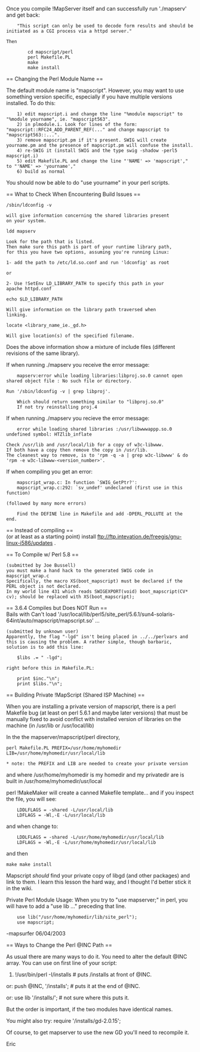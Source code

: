 Once you compile !MapServer itself and can successfully run './mapserv' and get back:                                                                                                                                                                                  

```                                                                                                                                                                                                                                                                    
    "This script can only be used to decode form results and should be initiated as a CGI process via a httpd server."                                                                                                                                                 
```                                                                                                                                                                                                                                                                    
    Then                                                                                                                                                                                                                                                               

```                                                                                                                                                                                                                                                                    
        cd mapscript/perl                                                                                                                                                                                                                                              
        perl Makefile.PL                                                                                                                                                                                                                                               
        make                                                                                                                                                                                                                                                           
        make install                                                                                                                                                                                                                                                   
```                                                                                                                                                                                                                                                                    
== Changing the Perl Module Name ==                                                                                                                                                                                                                                    
                                                                                                                                                                                                                                                                       
The default module name is "mapscript". However, you may want to use something version specific, especially if you have multiple versions installed. To do this:                                                                                                       

```                                                                                                                                                                                                                                                                    
    1) edit mapscript.i and change the line "%module mapscript" to "%module yourname", ie. "mapscript563".                                                                                                                                                             
    2) in plmodule.i. Look for lines of the form: "mapscript::RFC24_ADD_PARENT_REF(..." and change mapscript to "mapscript563::...".                                                                                                                                   
    3) remove mapscript.pm if it's present. SWIG will create yourname.pm and the presence of mapscript.pm will confuse the install.                                                                                                                                    
    4) re-SWIG it (install SWIG and the type swig -shadow -perl5 mapscript.i)                                                                                                                                                                                          
    5) edit Makefile.PL and change the line "'NAME' => 'mapscript'," to "'NAME' => 'yourname',"                                                                                                                                                                        
    6) build as normal                                                                                                                                                                                                                                                 
```                                                                                                                                                                                                                                                                    
You should now be able to do "use yourname" in your perl scripts.                                                                                                                                                                                                      
                                                                                                                                                                                                                                                                       
== What to Check When Encountering Build Issues ==                                                                                                                                                                                                                     

```                                                                                                                                                                                                                                                                    
/sbin/ldconfig -v                                                                                                                                                                                                                                                      
```                                                                                                                                                                                                                                                                    
    will give information concerning the shared libraries present                                                                                                                                                                                                      
    on your system.                                                                                                                                                                                                                                                    

```                                                                                                                                                                                                                                                                    
ldd mapserv                                                                                                                                                                                                                                                            
```                                                                                                                                                                                                                                                                    
    Look for the path that is listed.                                                                                                                                                                                                                                  
    Then make sure this path is part of your runtime library path,                                                                                                                                                                                                     
    for this you have two options, assuming you're running Linux:                                                                                                                                                                                                      
                                                                                                                                                                                                                                                                       
    1- add the path to /etc/ld.so.conf and run 'ldconfig' as root                                                                                                                                                                                                      
                                                                                                                                                                                                                                                                       
    or                                                                                                                                                                                                                                                                 
                                                                                                                                                                                                                                                                       
    2- Use !SetEnv LD_LIBRARY_PATH to specify this path in your                                                                                                                                                                                                        
    apache httpd.conf                                                                                                                                                                                                                                                  

```                                                                                                                                                                                                                                                                    
echo $LD_LIBRARY_PATH                                                                                                                                                                                                                                                  
```                                                                                                                                                                                                                                                                    
    Will give information on the library path traversed when                                                                                                                                                                                                           
    linking.                                                                                                                                                                                                                                                           

```                                                                                                                                                                                                                                                                    
locate <library_name_ie._gd.h>                                                                                                                                                                                                                                         
```                                                                                                                                                                                                                                                                    
    Will give location(s) of the specified filename.                                                                                                                                                                                                                   
                                                                                                                                                                                                                                                                       
Does the above information show a mixture of include files (different revisions of the same library).                                                                                                                                                                  
                                                                                                                                                                                                                                                                       
If when running ./mapserv you receive the error message:                                                                                                                                                                                                               

```                                                                                                                                                                                                                                                                    
    mapserv:error while loading libraries:libproj.so.0 cannot open shared object file : No such file or directory.                                                                                                                                                     
```                                                                                                                                                                                                                                                                    
    Run '/sbin/ldconfig -v | grep libproj'.                                                                                                                                                                                                                            
                                                                                                                                                                                                                                                                       
        Which should return something similar to "libproj.so.0"                                                                                                                                                                                                        
        If not try reinstalling proj.4                                                                                                                                                                                                                                 
                                                                                                                                                                                                                                                                       
If when running ./mapserv you recieve the error message:                                                                                                                                                                                                               

```                                                                                                                                                                                                                                                                    
    error while loading shared libraries :/usr/libwwwappp.so.0 undefined symbol: HTZlib_inflate                                                                                                                                                                        
```                                                                                                                                                                                                                                                                    
    Check /usr/lib and /usr/local/lib for a copy of w3c-libwww.                                                                                                                                                                                                        
    If both have a copy then remove the copy in /usr/lib.                                                                                                                                                                                                              
    The cleanest way to remove, is to 'rpm -q -a | grep w3c-libwww' & do 'rpm -e w3c-libwww-<version_number>'.                                                                                                                                                         
                                                                                                                                                                                                                                                                       
If when compiling you get an error:                                                                                                                                                                                                                                    

```                                                                                                                                                                                                                                                                    
    mapscript_wrap.c: In function `SWIG_GetPtr?':                                                                                                                                                                                                                      
    mapscript_wrap.c:292: `sv_undef' undeclared (first use in this function)                                                                                                                                                                                           
```                                                                                                                                                                                                                                                                    
    (followed by many more errors)                                                                                                                                                                                                                                     
                                                                                                                                                                                                                                                                       
        Find the DEFINE line in Makefile and add -DPERL_POLLUTE at the end.                                                                                                                                                                                            
                                                                                                                                                                                                                                                                       
== Instead of compiling ==                                                                                                                                                                                                                                             
(or at least as a starting point) install ftp://ftp.intevation.de/freegis/gnu-linux-i586/updates .                                                                                                                                                                     
                                                                                                                                                                                                                                                                       
== To Compile w/ Perl 5.8 ==                                                                                                                                                                                                                                           
                                                                                                                                                                                                                                                                       
    (submitted by Joe Bussell)                                                                                                                                                                                                                                         
    you must make a hand hack to the generated SWIG code in mapscript_wrap.c                                                                                                                                                                                           
    Specifically, the macro XS(boot_mapscript) must be declared if the PERL object is not declared.                                                                                                                                                                    
    In my world line 431 which reads SWIGEXPORT(void) boot_mapscript(CV* cv); should be replaced with XS(boot_mapscript);                                                                                                                                              
                                                                                                                                                                                                                                                                       
== 3.6.4 Compiles but Does NOT Run ==                                                                                                                                                                                                                                  
Bails with Can't load '/usr/local/lib/perl5/site_perl/5.6.1/sun4-solaris-64int/auto/mapscript/mapscript.so' ...                                                                                                                                                        
                                                                                                                                                                                                                                                                       
    (submitted by unknown user)                                                                                                                                                                                                                                        
    Apparently, the flag "-lgd" isn't being placed in ../../perlvars and this is causing the problem. A rather simple, though barbaric, solution is to add this line:                                                                                                  

```                                                                                                                                                                                                                                                                    
    $libs .= " -lgd";                                                                                                                                                                                                                                                  
```                                                                                                                                                                                                                                                                    
    right before this in Makefile.PL:                                                                                                                                                                                                                                  

```                                                                                                                                                                                                                                                                    
    print $inc."\n";                                                                                                                                                                                                                                                   
    print $libs."\n";                                                                                                                                                                                                                                                  
```                                                                                                                                                                                                                                                                    
== Building Private !MapScript (Shared ISP Machine) ==                                                                                                                                                                                                                 
                                                                                                                                                                                                                                                                       
When you are installing a private version of mapscript, there is a perl Makefile bug (at least on perl 5.6.1 and maybe later versions) that must be manually fixed to avoid conflict with installed version of libraries on the machine (in /usr/lib or /usr/local/lib)
                                                                                                                                                                                                                                                                       
In the the mapserver/mapscript/perl directory,                                                                                                                                                                                                                         

```                                                                                                                                                                                                                                                                    
perl Makefile.PL PREFIX=/usr/home/myhomedir LIB=/usr/home/myhomedir/usr/local/lib                                                                                                                                                                                      
```                                                                                                                                                                                                                                                                    
    * note: the PREFIX and LIB are needed to create your private version                                                                                                                                                                                               
                                                                                                                                                                                                                                                                       
and where /usr/home/myhomedir is my homedir and my privatedir are is built in /usr/home/myhomedir/usr/local                                                                                                                                                            
                                                                                                                                                                                                                                                                       
perl !MakeMaker will create a canned Makefile template... and if you inspect the file, you will see:                                                                                                                                                                   

```                                                                                                                                                                                                                                                                    
    LDDLFLAGS = -shared -L/usr/local/lib                                                                                                                                                                                                                               
    LDFLAGS = -Wl,-E -L/usr/local/lib                                                                                                                                                                                                                                  
```                                                                                                                                                                                                                                                                    
and when change to:                                                                                                                                                                                                                                                    

```                                                                                                                                                                                                                                                                    
    LDDLFLAGS = -shared -L/usr/home/myhomedir/usr/local/lib                                                                                                                                                                                                            
    LDFLAGS = -Wl,-E -L/usr/home/myhomedir/usr/local/lib                                                                                                                                                                                                               
```                                                                                                                                                                                                                                                                    
and then                                                                                                                                                                                                                                                               

```                                                                                                                                                                                                                                                                    
make make install                                                                                                                                                                                                                                                      
```                                                                                                                                                                                                                                                                    
Mapscript *should* find your private copy of libgd (and other packages) and link to them. I learn this lesson the hard way, and I thought I'd better stick it in the wiki.                                                                                             
                                                                                                                                                                                                                                                                       
Private Perl Module Usage: When you try to "use mapserver;" in perl, you will have to add a "use lib ..." preceding that line.                                                                                                                                         

```                                                                                                                                                                                                                                                                    
    use lib("/usr/home/myhomedir/lib/site_perl");                                                                                                                                                                                                                      
    use mapscript;                                                                                                                                                                                                                                                     
```                                                                                                                                                                                                                                                                    
-mapsurfer 06/04/2003                                                                                                                                                                                                                                                  
                                                                                                                                                                                                                                                                       
== Ways to Change the Perl @INC Path ==                                                                                                                                                                                                                                
                                                                                                                                                                                                                                                                       
As usual there are many ways to do it. You need to alter the default @INC array. You can use on first line of your script:                                                                                                                                             
                                                                                                                                                                                                                                                                       
   1. !/usr/bin/perl -I/installs # puts /installs at front of @INC.                                                                                                                                                                                                    
                                                                                                                                                                                                                                                                       
or: push @INC, '/installs'; # puts it at the end of @INC.                                                                                                                                                                                                              
                                                                                                                                                                                                                                                                       
or: use lib '/installs/'; # not sure where this puts it.                                                                                                                                                                                                               
                                                                                                                                                                                                                                                                       
But the order is important, if the two modules have identical names.                                                                                                                                                                                                   
                                                                                                                                                                                                                                                                       
You might also try: require '/installs/gd-2.0.15';                                                                                                                                                                                                                     
                                                                                                                                                                                                                                                                       
Of course, to get mapserver to use the new GD you'll need to recompile it.                                                                                                                                                                                             
                                                                                                                                                                                                                                                                       
Eric
